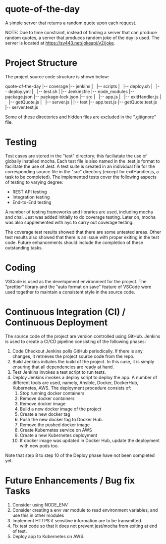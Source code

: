 # quote-of-the-day
A simple server that returns a random quote upon each request.

NOTE:
Due to time constraint, instead of finding a server that can produce random quotes, a server that produces random joke of the day is used.
The server is located at https://sv443.net/jokeapi/v2/joke.


# Project Structure

The project source code structure is shown below:

quote-of-the-day
 |-- coverage
 |-- jenkins
 |   |-- scripts
 |       |-- deploy.sh
 |       |-- deploy.yml
 |       |-- test.sh
 |
 |-- Jenkinsfile
 |-- node_modules
 |-- package.json
 |-- package-lock.json
 |-- src
 |   |-- app.js
 |   |-- exitHandler.js
 |   |-- getQuote.js
 |   |-- server.js
 |
 |-- test
     |-- app.test.js
     |-- getQuote.test.js
     |-- server.test.js

Some of these directories and hidden files are excluded in the ".gitignore" file.


# Testing

Test cases are stored in the "test" directory; this faciliatate the use of globally installed mocha. Each test file is also named in the <module>.test.js
format to facilitate the use of Jest. A test suite is created in an individual file for the corresponding source file in the "src" directory
(except for exitHandler.js, a task to be completed). The implemented tests cover the following aspects of testing to varying degree:
* REST API testing
* Integration testing
* End-to-End testing

A number of testing frameworks and libraries are used, including mocha and chai. Jest was added initially to do coverage testing. Later on, mocha was
also supplemented with nyc to carry out coverage testing.

The coverage test results showed that there are some untested areas. Other test results also showed that there is an issue with proper exiting in the
test code. Future enhancements should include the completion of these outstanding tasks.


# Coding 

VSCode is used as the development environment for the project. The "prettier" library and the "auto format on save" feature of VSCode were used together
to maintain a consistent style in the source code.


# Continuous Integration (CI) / Continuous Deployment

The source code of the project are version controlled using GitHub. Jenkins is used to create a CI/CD pipeline consisting of the following phases:
1. Code Checkout
   Jenkins polls GitHub periodically. If there is any changes, it retrieves the project source code from the repo.
2. Build
   Jenkins initiates the build of the project. In this case, it is simply ensuring that all dependencies are ready at hand.
3. Test
	 Jenkins invokes a test script to run tests.
4. Deploy
   Jenkins invokes a deploy script to deploy the app. A number of different tools are used, namely, Ansible, Docker, DockerHub, Kubernetes, AWS.
   The deployment procedure consists of:
	 1. Stop running docker containers
   2. Remove docker containers
   3. Remove docker image
   4. Build a new docker image of the project
   5. Create a new docker tag
   6. Push the new docker tag to Docker Hub.
   7. Remove the pushed docker image
   8. Create Kubernetes service on AWS
   9. Create a new Kubernetes deployment
   10. If docker image was updated in Docker Hub, update the deployment with new pods too.

Note that step 8 to step 10 of the Deploy phase have not been completed yet.


# Future Enhancements / Bug fix Tasks 

1. Consider using NODE_ENV
2. Consider creating a env var module to read environment variables, and use this in other modules
3. Implement HTTPS if sensitive information are to be transmitted.
4. Fix test code so that it does not prevent jest/mocha from exiting at end of test.
5. Deploy app to Kubernetes on AWS.

